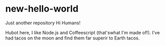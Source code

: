# new-hello-world
Just another repository
Hi Humans!

Hubot here, I like Node.js and Coffeescript (that'swhat I'm made of!).
I've had tacos on the moon and find them far superir to Earth tacos.

